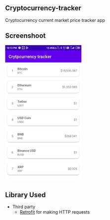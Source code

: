 ## Cryptocurrency-tracker
Cryptocurrency current market price tracker app 

## Screenshoot
<img src="https://raw.githubusercontent.com/aman043358sagar/Cryptocurrency-tracker/master/screenshot/Cryptocurrency%20tracker%20app%20screenshot.jpg" width="246" height="438">

## Library Used
* Third party
  * [Retrofit][1] for making HTTP requests


[1]:  https://github.com/square/retrofit
